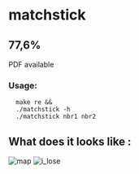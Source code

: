 # matchstick
## 77,6%
PDF available
### Usage:
      make re &&
      ./matchstick -h
      ./matchstick nbr1 nbr2

## What does it looks like :
![map](https://user-images.githubusercontent.com/65111947/82341085-478f5d00-99f0-11ea-95cd-430e309cf492.png)
![i_lose](https://user-images.githubusercontent.com/65111947/82341195-62fa6800-99f0-11ea-9e9d-f70447380d88.png)
